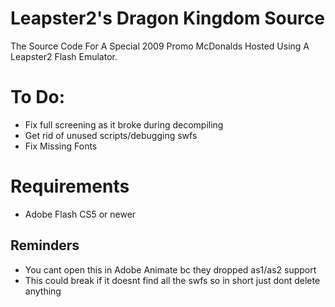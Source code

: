 # Leapster2's Dragon Kingdom Source
 The Source Code For A Special 2009 Promo McDonalds Hosted Using A Leapster2 Flash Emulator.

# To Do:
- Fix full screening as it broke during decompiling
- Get rid of unused scripts/debugging swfs
- Fix Missing Fonts

# Requirements
- Adobe Flash CS5 or newer

## Reminders
- You cant open this in Adobe Animate bc they dropped as1/as2 support
- This could break if it doesnt find all the swfs so in short just dont delete anything
